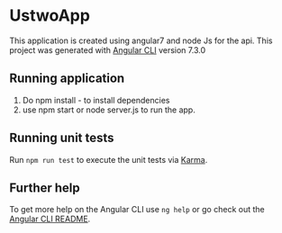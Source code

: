 # UstwoApp
This application is created using angular7 and node Js for the api.
This project was generated with [Angular CLI](https://github.com/angular/angular-cli) version 7.3.0 

##  Running application
1. Do npm install - to install dependencies
2. use npm start or node server.js to run the app.

## Running unit tests

Run `npm run test` to execute the unit tests via [Karma](https://karma-runner.github.io).

## Further help

To get more help on the Angular CLI use `ng help` or go check out the [Angular CLI README](https://github.com/angular/angular-cli/blob/master/README.md).
